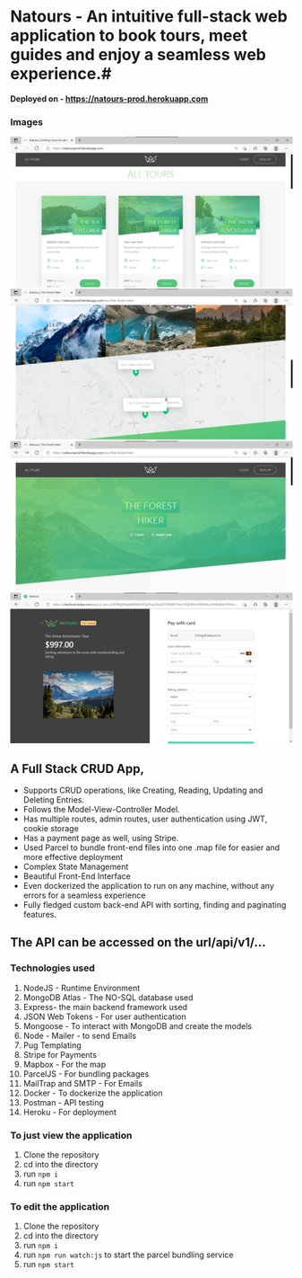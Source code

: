 # Natours - An intuitive full-stack web application to book tours, meet guides and enjoy a seamless web experience.#
**Deployed on - https://natours-prod.herokuapp.com**

### Images
![Image1](img1.png)
![Image1](img2.png)
![Image1](img3.png)
![Image4](img4.png)

## A Full Stack CRUD App,
- Supports CRUD operations, like Creating, Reading, Updating and Deleting Entries.
- Follows the Model-View-Controller Model.
- Has multiple routes, admin routes, user authentication using JWT, cookie storage
- Has a payment page as well, using Stripe.
- Used Parcel to bundle front-end files into one .map file for easier and more effective deployment
- Complex State Management
- Beautiful Front-End Interface
- Even dockerized the application to run on any machine, without any errors for a seamless experience
- Fully fledged custom back-end API with sorting, finding and paginating features.

## The API can be accessed on the url/api/v1/...

### Technologies used
1. NodeJS - Runtime Environment
2. MongoDB Atlas - The NO-SQL database used
3. Express- the main backend framework used
4. JSON Web Tokens - For user authentication
5. Mongoose - To interact with MongoDB and create the models
6. Node - Mailer - to send Emails
7. Pug Templating
8. Stripe for Payments
9. Mapbox - For the map
10. ParcelJS - For bundling packages
11. MailTrap and SMTP - For Emails
12. Docker - To dockerize the application
13. Postman - API testing
14. Heroku - For deployment

### To just view the application
1. Clone the repository
2. cd into the directory
3. run ```npm i```
4. run ```npm start```

### To edit the application
1. Clone the repository
2. cd into the directory
3. run ```npm i```
4. run ```npm run watch:js``` to start the parcel bundling service
5. run ```npm start```
